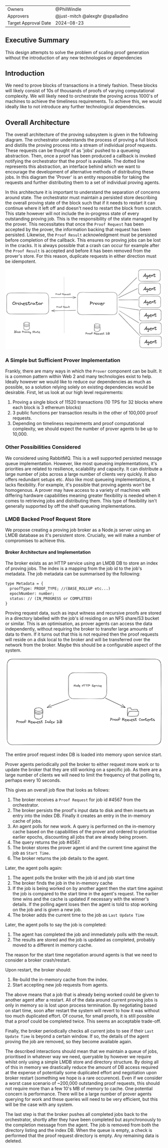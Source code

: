 |                      |                                                                                               |
| -------------------- | --------------------------------------------------------------------------------------------- |
| Owners               | @PhilWindle                                                                                   |
| Approvers            | @just-mitch @alexghr @spalladino                                                              |
| Target Approval Date | 2024-08-23                                                                                    |


## Executive Summary

This design attempts to solve the problem of scaling proof generation without the introduction of any new technologies or dependencies


## Introduction

We need to prove blocks of transactions in a timely fashion. These blocks will likely consist of 10s of thousands of proofs of varying computational complexity. We will likely need to orchestrate the proving across 1000's of machines to achieve the timeliness requirements. To achieve this, we would ideally like to not introduce any further technological dependencies.


## Overall Architecture

The overall architecture of the proving subsystem is given in the following diagram. The orchestrator understands the process of proving a full block and distills the proving process into a stream of individual proof requests. These requests can be thought of as 'jobs' pushed to a queueing abstraction. Then, once a proof has been produced a callback is invoked notifying the orchestrator that the proof is available. The dotted line represents this abstraction, an interface behind which we want to encourage the development of alternative methods of distributing these jobs. In this diagram the 'Prover' is an entity responsible for taking the requests and further distributing them to a set of individual proving agents.

In this architecture it is important to understand the separation of concerns around state. The orchestrator must maintain a persisted store describing the overall proving state of the block such that if it needs to restart it can continue where it left off and doesn't need to restart the block from scratch. This state however will not include the in-progress state of every outstanding proving job. This is the responsibility of the state managed by the prover. This necessitates that once the `Proof Request` has been accepted by the prover, the information backing that request has been persisted. Likewise, the `Proof Result` acknowledgment must be persisted before completion of the callback. This ensures no proving jobs can be lost in the cracks. It is always possible that a crash can occur for example after the `Proof Result` is accepted and before it has been removed from the prover's store. For this reason, duplicate requests in either direction must be idempotent.

![Proving Architecture](./proving-arch.png)

### A Simple but Sufficient Prover Implementation

Frankly, there are many ways in which the `Prover` component can be built. It is a common pattern within Web 2 and many technologies exist to help. Ideally however we would like to reduce our dependencies as much as possible, so a solution relying solely on existing dependencies would be desirable. First, let us look at our high level requirements:

1. Proving a single block of 11520 transactions (10 TPS for 32 blocks where each block is 3 ethereum blocks)
2. 3 public functions per transaction results in the other of 100,000 proof requests.
3. Depending on timeliness requirements and proof computational complexity, we should expect the number of prover agents to be up to 10,000.

### Other Possibilities Considered

We considered using RabbitMQ. This is a well supported persisted message queue implementation. However, like most queueing implementations, it's priorities are related to resilience, scalability and capacity. It can distribute a large number of jobs across a large number of clients very quickly. It also offers redundant setups etc. Also like most queueing implementations, it lacks flexibility. For example, it's possible that proving agents won't be homogenous. A prover may have access to a variety of machines with differing hardware capabilities meaning greater flexibility is needed when it comes to retrieving jobs and distributing them. This type of flexibility isn't generally supported by off the shelf queueing implementations.

### LMDB Backed Proof Request Store

We propose creating a proving job broker as a Node.js server using an LMDB database as it's persistent store. Crucially, we will make a number of compromises to achieve this.

#### Broker Architecture and Implementation

The broker exists as an HTTP service using an LMDB DB to store an index of proving jobs. The index is a mapping from the job id to the job's metadata. The job metadata can be summarised by the following:

``` TS
type Metadata = {
  proofType: PROOF_TYPE; //(BASE_ROLLUP etc...)
  epochNumber: number;
  status: // (IN_PROGRESS or COMPLETED)
}

```

Proving request data, such as input witness and recursive proofs are stored in a directory labelled with the job's id residing on an NFS share/S3 bucket or similar. This is an optimisation, as prover agents can access the data independently, without requiring the broker to transfer large amounts of data to them. If it turns out that this is not required then the proof requests will reside on a disk local to the broker and will be transferred over the network from the broker. Maybe this should be a configurable aspect of the system.

![alt text](./broker.png)

The entire proof request index DB is loaded into memory upon service start.

Prover agents periodically poll the broker to either request more work or to update the broker that they are still working on a specific job. As there are a large number of clients we will need to limit the frequency of that polling to, perhaps every 10 seconds.

This gives an overall job flow that looks as follows:

1. The broker receives a `Proof Request` for job id #4567 from the orchestrator.
2. The broker persists the proof's input data to disk and then inserts an entry into the index DB. Finally it creates an entry in the in-memory cache of jobs.
3. An agent polls for new work. A query is performed on the in-memory cache based on the capabilities of the prover and ordered to prioritise earlier epochs, discounting all jobs that are already being proven.
4. The query returns the job #4567. 
5. The broker stores the prover agent id and the current time against the job as `Start Time`.
6. The broker returns the job details to the agent.

Later, the agent polls again:

1. The agent polls the broker with the job id and job start time
2. The broker finds the job in the in-memory cache
3. If the job is being worked on by another agent then the start time against the job is compared to the start time in the agent's request. The earlier time wins and the cache is updated if necessary with the winner's details. If the polling agent loses then the agent is told to stop working on the job and is given a new job.
4. The broker adds the current time to the job as `Last Update Time`

Later, the agent polls to say the job is completed:

1. The agent has completed the job and immediately polls with the result.
2. The results are stored and the job is updated as completed, probably moved to a different in memory cache.

The reason for the start time negotiation around agents is that we need to consider a broker crash/restart.

Upon restart, the broker should:

1. Re-build the in-memory cache from the index.
2. Start accepting new job requests from agents.

The above means that a job that is already being worked could be given to another agent after a restart. All of the data around current proving jobs is only in memory so is lost upon process termination. By negotiating based on start time, soon after restart the system will revert to how it was without too much duplicated effort. Of course, for small proofs, it is still possible that a proof could be completed twice. This seems an acceptable trade-off.

Finally, the broker periodically checks all current jobs to see if their `Last Update Time` is beyond a certain window. If so, the details of the agent proving the job are removed, so they become available again.

The described interactions should mean that we maintain a queue of jobs, prioritised in whatever way we need, queryable by however we require whilst only using a simple LMDB store and directory structure. By doing all of this in memory we drastically reduce the amount of DB access required at the expense of potentially some duplicated effort and negotiation upon broker restart (something we hope is a rare occurence). Even if we consider a worst case scenario of ~200,000 outstanding proof requests, this should not require more than a few 10's MB of memory to cache. One potential concern is performance. There will be a large number of prover agents querying for work and these queries will need to be very efficient, but this will be the case with any system.

The last step is that the broker pushes all completed jobs back to the orchestrator, shortly after they have been completed but asynchronously to the completion message from the agent. The job is removed from both the directory listing and the index DB. When the queue is empty, a check is performed that the proof request directory is empty. Any remaining data is deleted.
